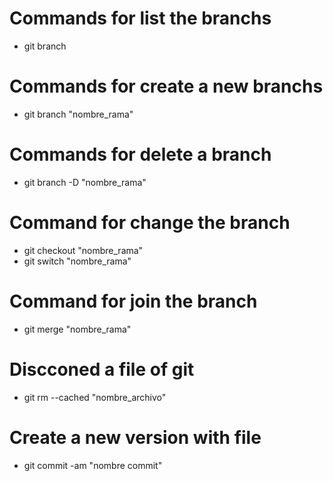 # Commands for list the branchs

-   git branch

# Commands for create a new branchs 

-   git branch "nombre_rama"

# Commands for delete a branch

-   git branch -D "nombre_rama"

# Command for change the branch

-   git checkout "nombre_rama"
-   git switch "nombre_rama"

# Command for join the branch

-   git merge "nombre_rama"

# Discconed a file of git

-   git rm --cached "nombre_archivo"

# Create a new version with file

-   git commit -am "nombre commit"

